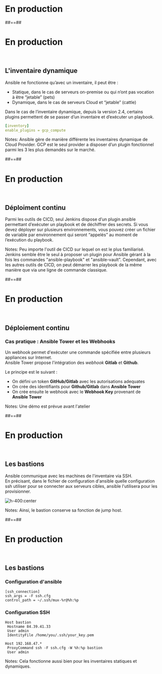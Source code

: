 <!-- .slide: class="transition"-->  

# En production

##==##

<!-- .slide: class="with-code" -->

# En production
<br/>

## L'inventaire dynamique
Ansible ne fonctionne qu’avec un inventaire, il peut être :
* Statique, dans le cas de serveurs on-premise ou qui n’ont pas vocation à être “jetable” (pets)
* Dynamique, dans le cas de serveurs Cloud et “jetable” (cattle)

Dans le cas de l’inventaire dynamique, depuis la version 2.4, certains plugins permettent de se passer d’un inventaire et d’exécuter un playbook.

```yaml
[inventory]
enable_plugins = gcp_compute
```

Notes:
Ansible gère de manière différente les inventaires dynamique de Cloud Provider.
GCP est le seul provider a disposer d’un plugin fonctionnel parmi les 3 les plus demandés sur le marché.

##==##

<!-- .slide: -->

# En production
<br/>

## Déploiment continu
Parmi les outils de CICD, seul Jenkins dispose d’un plugin ansible permettant d’exécuter un playbook et de déchiffrer des secrets.
Si vous devez déployer sur plusieurs environnements, vous pouvez créer un fichier de variable par environnement qui seront “appelés” au moment de l’exécution du playbook.

Notes:
Peu importe l'outil de CICD sur lequel on est le plus familiarisé.
Jenkins semble être le seul à proposer un plugin pour Ansible gérant à la fois les commandes "ansible-playbook" et "ansible-vault".
Cependant, avec les autres outils de CICD, on peut démarrer les playbook de la même manière que via une ligne de commande classique.

##==##

<!-- .slide: -->

# En production
<br/>

## Déploiement continu
### Cas pratique : Ansible Tower et les Webhooks
Un webhook permet d'exécuter une commande spécifiée entre plusieurs appliances sur Internet.  
Ansible Tower propose l'intégration des *webhook* **Gitlab** et **Github**.

Le principe est le suivant : 
* On défini un token **GitHub/Gitlab** avec les autorisations adequates
* On crée des identifiants pour **Github/Gitlab** dans **Ansible Tower**
* On crée ensuite le webhook avec le **Webhook Key** provenant de **Ansible Tower**

Notes: 
Une démo est prévue avant l'atelier

##==##
<!-- .slide: -->

# En production
<br/>

## Les bastions
Ansible communique avec les machines de l'inventaire via SSH.  
En précisant, dans le fichier de configuration d'ansible quelle configuration ssh utiliser pour se connecter aux serveurs cibles, ansible l'utilisera pour les provisionner.

![h-400:center](./assets/images/bastion.png)

Notes:
Ainsi, le bastion conserve sa fonction de jump host.

##==##
<!-- .slide: class="with-code" -->

# En production
<br/>

## Les bastions
### Configuration d'ansible
<!-- .slide: class="with-code-bg-dark" .element: class="center" -->
```
[ssh_connection]
ssh_args = -F ssh.cfg
control_path = ~/.ssh/mux-%r@%h:%p
```
### Configuration SSH
```
Host bastion
 Hostname 84.39.41.33
 User admin
 IdentityFile /home/you/.ssh/your_key.pem

Host 192.168.47.*
 ProxyCommand ssh -F ssh.cfg -W %h:%p bastion
 User admin
```

Notes:
Cela fonctionne aussi bien pour les inventaires statiques et dynamiques.
